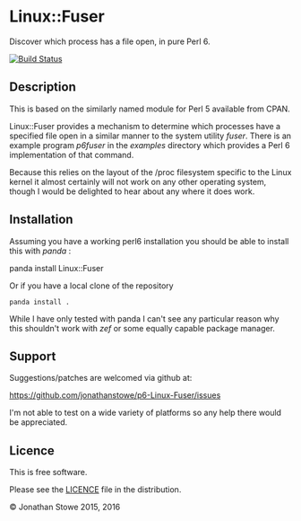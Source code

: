 # Linux::Fuser

Discover which process has a file open, in pure Perl 6.

[![Build Status](https://travis-ci.org/jonathanstowe/p6-Linux-Fuser.svg?branch=master)](https://travis-ci.org/jonathanstowe/p6-Linux-Fuser)

## Description

This is based on the similarly named module for Perl 5 available from CPAN.

Linux::Fuser provides a mechanism to determine which processes have a specified
file open in a similar manner to the system utility *fuser*. There is an example
program *p6fuser* in the *examples* directory which provides a Perl 6 implementation
of that command.

Because this relies on the layout of the /proc filesystem specific to the Linux
kernel it almost certainly will not work on any other operating system, though I
would be delighted to hear about any where it does work.

## Installation

Assuming you have a working perl6 installation you should be able to install this
with *panda* :

   panda install Linux::Fuser

Or if you have a local clone of the repository

	panda install .

While I have only tested with panda I can't see any particular reason why this
shouldn't work with *zef* or some equally capable package manager.

## Support

Suggestions/patches are welcomed via github at:

https://github.com/jonathanstowe/p6-Linux-Fuser/issues

I'm not able to test on a wide variety of platforms so any help there would be 
appreciated.

## Licence

This is free software.

Please see the [LICENCE](LICENCE) file in the distribution.

© Jonathan Stowe 2015, 2016
